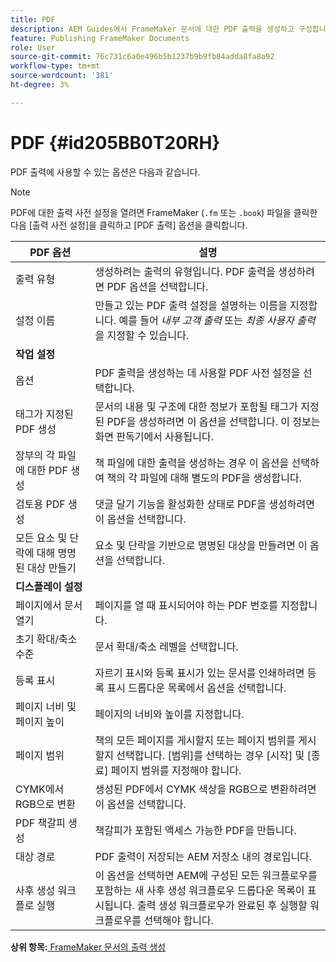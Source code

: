 ```yaml
---
title: PDF
description: AEM Guides에서 FrameMaker 문서에 대한 PDF 출력을 생성하고 구성합니다.
feature: Publishing FrameMaker Documents
role: User
source-git-commit: 76c731c6a0e496b5b1237b9b9fb84adda8fa8a92
workflow-type: tm+mt
source-wordcount: '381'
ht-degree: 3%

---
```


# PDF {#id205BB0T20RH}

PDF 출력에 사용할 수 있는 옵션은 다음과 같습니다.

>[!NOTE]
>
> PDF에 대한 출력 사전 설정을 열려면 FrameMaker \(`.fm` 또는 `.book`\) 파일을 클릭한 다음 [출력 사전 설정]을 클릭하고 [PDF 출력] 옵션을 클릭합니다.

| PDF 옵션 | 설명 |
|-----------|-----------|
| 출력 유형 | 생성하려는 출력의 유형입니다. PDF 출력을 생성하려면 PDF 옵션을 선택합니다. |
| 설정 이름 | 만들고 있는 PDF 출력 설정을 설명하는 이름을 지정합니다. 예를 들어 *내부 고객 출력* 또는 *최종 사용자 출력*&#x200B;을 지정할 수 있습니다. |
| **작업 설정** |
| 옵션 | PDF 출력을 생성하는 데 사용할 PDF 사전 설정을 선택합니다. |
| 태그가 지정된 PDF 생성 | 문서의 내용 및 구조에 대한 정보가 포함될 태그가 지정된 PDF을 생성하려면 이 옵션을 선택합니다. 이 정보는 화면 판독기에서 사용됩니다. |
| 장부의 각 파일에 대한 PDF 생성 | 책 파일에 대한 출력을 생성하는 경우 이 옵션을 선택하여 책의 각 파일에 대해 별도의 PDF을 생성합니다. |
| 검토용 PDF 생성 | 댓글 달기 기능을 활성화한 상태로 PDF을 생성하려면 이 옵션을 선택합니다. |
| 모든 요소 및 단락에 대해 명명된 대상 만들기 | 요소 및 단락을 기반으로 명명된 대상을 만들려면 이 옵션을 선택합니다. |
| **디스플레이 설정** |
| 페이지에서 문서 열기 | 페이지를 열 때 표시되어야 하는 PDF 번호를 지정합니다. |
| 초기 확대/축소 수준 | 문서 확대/축소 레벨을 선택합니다. |
| 등록 표시 | 자르기 표시와 등록 표시가 있는 문서를 인쇄하려면 등록 표시 드롭다운 목록에서 옵션을 선택합니다. |
| 페이지 너비 및 페이지 높이 | 페이지의 너비와 높이를 지정합니다. |
| 페이지 범위 | 책의 모든 페이지를 게시할지 또는 페이지 범위를 게시할지 선택합니다. [범위]를 선택하는 경우 [시작] 및 [종료] 페이지 범위를 지정해야 합니다. |
| CYMK에서 RGB으로 변환 | 생성된 PDF에서 CYMK 색상을 RGB으로 변환하려면 이 옵션을 선택합니다. |
| PDF 책갈피 생성 | 책갈피가 포함된 액세스 가능한 PDF을 만듭니다. |
| 대상 경로 | PDF 출력이 저장되는 AEM 저장소 내의 경로입니다. |
| 사후 생성 워크플로 실행 | 이 옵션을 선택하면 AEM에 구성된 모든 워크플로우를 포함하는 새 사후 생성 워크플로우 드롭다운 목록이 표시됩니다. 출력 생성 워크플로우가 완료된 후 실행할 워크플로우를 선택해야 합니다. |

**상위 항목:**[ FrameMaker 문서의 출력 생성](fm-output-generatation.md)
